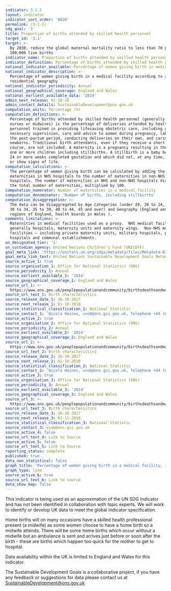 ```yaml
---
indicator: 3.1.2
layout: indicator
indicator_sort_order: '0020'
permalink: /3-1-2/
sdg_goal: '3'
title: Proportion of births attended by skilled health personnel
target_id: '3.1'
target: >-
  By 2030, reduce the global maternal mortality ratio to less than 70 per
  100,000 live births
indicator_name: Proportion of births attended by skilled health personnel
indicator_definition: Percentage of births attended by skilled health personnel
national_indicator_available: Percentage of women giving birth in medical facilities
national_indicator_description: >-
  Percentage of women giving birth in a medical facility according to age and
  residential geography
national_indicator_periodicity: Annual
national_geographical_coverage: England and Wales
national_earliest_available_data: '2014'
admin_next_release: 01-10-18
admin_contact_details: SustainableDevelopment@ons.gov.uk
computation_units: Percentage (%)
computation_definitions: >-
  Percentage of births attended by skilled health personnel (generally doctors,
  nurses or midwives) is the percentage of deliveries attended by health
  personnel trained in providing lifesaving obstetric care, including giving the
  necessary supervision, care and advice to women during pregnancy, labour and
  the post-partum period, conducting deliveries on their own, and caring for
  newborns. Traditional birth attendants, even if they receive a short training
  course, are not included. A maternity is a pregnancy resulting in the birth of
  one or more children including stillbirths. A stillbirth is a baby born after
  24 or more weeks completed gestation and which did not, at any time, breathe
  or show signs of life.
computation_calculations: >-
  The percentage of women giving birth can be calculated by adding the number of
  maternities in NHS hospitals to the number of maternities in non-NHS
  hospitals. The number of maternities in NHS and non-NHS hospitals divided by
  the total number of maternities, multiplied by 100.
computation_numerator: Number of maternities in a medical facility
computation_denominator: 'Number of births, including stillbirths'
computation_disaggregation: >-
  The data can be disaggregated by Age Categories (under 20, 20 to 24, 25 to 29,
  30 to 34, 35 to 39, 40 to 44, 45 and over) and Geography (England and Wales,
  regions of England, health boards in Wales ).
comments_limitations: >-
  Maternities in medical facilities used as a proxy.  NHS medical facilities –
  generally hospitals, maternity units and maternity wings.  Non-NHS medical
  facilities – including private maternity units, military hospitals, private
  hospitals and communal establishments.
un_designated_tier: '1'
un_custodian_agency: United Nations Children's Fund (UNICEFF)
goal_meta_link: 'https://unstats.un.org/sdgs/metadata/files/Metadata-03-01-02.pdf'
goal_meta_link_text: United Nations Sustainable Development Goals Metadata (PDF 374 KB)
source_active_1: true
source_organisation_1: Office for National Statistics (ONS)
source_periodicity_1: Annual
source_earliest_available_1: '2014'
source_geographical_coverage_1: England and Wales
source_url_1: >-
  https://www.ons.gov.uk/peoplepopulationandcommunity/birthsdeathsandmarriages/livebirths/datasets/birthcharacteristicsinenglandandwales
source_url_text_1: Birth characteristics
source_release_date_1: 16-10-2017
source_next_release_1: 01-10-2018
source_statistical_classification_1: National Statistic
source_contact_1: 'Nicola Haines, vsob@ons.gsi.gov.uk, Telephone +44 (0)1329 444110'
source_active_2: true
source_organisation_2: Office for National Statistics (ONS)
source_periodicity_2: Annual
source_earliest_available_2: '2014'
source_geographical_coverage_2: England and Wales
source_url_2: >-
  https://www.ons.gov.uk/peoplepopulationandcommunity/birthsdeathsandmarriages/livebirths/datasets/birthcharacteristicsinenglandandwales
source_url_text_2: Birth characteristics
source_release_date_2: 16-10-2017
source_next_release_2: 01-10-2018
source_statistical_classification_2: National Statistic
source_contact_2: 'Nicola Haines, vsob@ons.gsi.gov.uk, Telephone +44 (0)1329 444110'
source_active_3: true
source_organisation_3: Office for National Statistics (ONS)
source_periodicity_3: Annual
source_earliest_available_3: '2014'
source_geographical_coverage_3: England and Wales
source_url_3: >-
  https://www.ons.gov.uk/peoplepopulationandcommunity/birthsdeathsandmarriages/livebirths/datasets/birthcharacteristicsinenglandandwales
source_url_text_3: Birth characteristics
source_release_date_3: 16-10-2017
source_next_release_3: 01-11-2018
source_statistical_classification_3: National Statistic
source_contact_3: vsob@ons.gsi.gov.uk
source_active_4: false
source_url_text_4: Link to Source
source_active_5: false
source_url_text_5: Link to Source
reporting_status: complete
published: true
data_non_statistical: false
graph_title: 'Percentage of women giving birth in a medical facility, in England and Wales'
graph_type: line
source_active_6: true
source_url_text_6: Link to source
data_show_map: false
---
```

This indicator is being used as an approximation of the UN SDG Indicator and has not been identified in collaboration with topic experts. We will work to identify or develop UK data to meet the global indicator specification.

Home births will on many occasions have a skilled health professional present (a midwife) as some women choose to have a home birth so a midwife attends. There will be some home births which occur without a midwife but an ambulance is sent and arrives just before or soon after the birth - these are births which happen too quick for the mother to get to hospital.
  
Data availability within the UK is limited to England and Wales for this indicator.

The Sustainable Development Goals is a collaborative project, if you have any feedback or suggestions for data please contact us at <SustainableDevelopment@ons.gov.uk>
